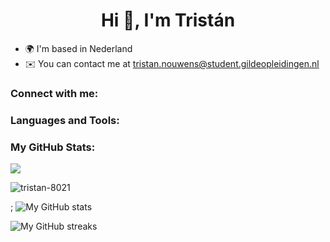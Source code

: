 <h1 align="center">Hi 👋, I'm Tristán</h1>

- 🌍 I'm based in Nederland
- ✉️ You can contact me at [tristan.nouwens@student.gildeopleidingen.nl](mailto:tristan.n8021@outlook.com)

<h3 align="left">Connect with me:</h3>

<h3 align="left">Languages and Tools:</h3>

<h3 align="left">My GitHub Stats:</h3>

<p>
   <img src="https://img.shields.io/github/followers/tristan-8021?logo=github&style=for-the-badge&color=0891b2&labelColor=1c1917" />
</p>
<p>
   <img src="https://komarev.com/ghpvc/?username=tristan-8021&label=Profile%20views&color=0e75b6&style=for-the-badge&color=0891b2&labelColor=1c1917" alt="tristan-8021" />
</p>

<p>;
    <img src="https://github-readme-stats.vercel.app/api?username=tristan-8021&show_icons=true&hide=&count_private=true&title_color=6366f1&text_color=ffffff&icon_color=6366f1&bg_color=1c1917&hide_border=true&show_icons=true" alt="My GitHub stats" />
</p>

<p>
   <img src="https://github-readme-streak-stats.herokuapp.com/?user=tristan-8021&stroke=ffffff&background=1c1917&ring=6366f1&fire=6366f1&currStreakNum=ffffff&currStreakLabel=6366f1&sideNums=ffffff&sideLabels=ffffff&dates=ffffff&hide_border=true" alt="My GitHub streaks" />
</p>
